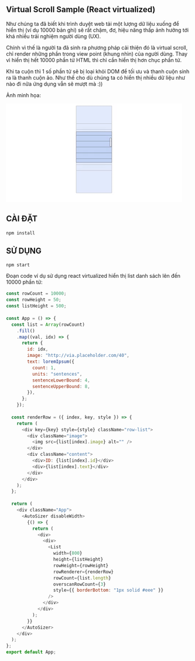 ## Virtual Scroll Sample (React virtualized)

Như chúng ta đã biết khi trình duyệt web tải một lượng dữ liệu xuống để hiển thị (ví dụ 10000 bản ghi) sẽ rất chậm, đơ, hiệu năng thấp ảnh hưởng tới khá nhiều trải nghiệm người dùng (UX). 

Chính vì thế là người ta đã sinh ra phương pháp cải thiện đó là virtual scroll, chỉ render những phần trong view point (khung nhìn) của người dùng. Thay vì hiển thị hết 10000 phần tử HTML thì chỉ cần hiển thị hơn chục phần tử. 

Khi ta cuộn thì 1 số phần tử sẽ bị loại khỏi DOM để tối ưu và thanh cuộn sinh ra là thanh cuộn ảo. Như thế cho dù chúng ta có hiển thị nhiều dữ liệu như nào đi nữa ứng dụng vẫn sẽ mượt mà :))


Ảnh minh họa:

![Virtual Scroll](./virtual-scroll.gif)

## CÀI ĐẶT

    npm install

## SỬ DỤNG

    npm start

Đoạn code ví dụ sử dụng react virtualized hiển thị list danh sách lên đến 10000 phần tử:

```javascript
const rowCount = 10000;
const rowHeight = 50;
const listHeight = 500;

const App = () => {
  const list = Array(rowCount)
    .fill()
    .map((val, idx) => {
      return {
        id: idx,
        image: "http://via.placeholder.com/40",
        text: loremIpsum({
          count: 1,
          units: "sentences",
          sentenceLowerBound: 4,
          sentenceUpperBound: 8,
        }),
      };
    });

  const renderRow = ({ index, key, style }) => {
    return (
      <div key={key} style={style} className="row-list">
        <div className="image">
          <img src={list[index].image} alt="" />
        </div>
        <div className="content">
          <div>ID: {list[index].id}</div>
          <div>{list[index].text}</div>
        </div>
      </div>
    );
  };

  return (
    <div className="App">
      <AutoSizer disableWidth>
        {() => {
          return (
            <div>
              <div>
                <List
                  width={800}
                  height={listHeight}
                  rowHeight={rowHeight}
                  rowRenderer={renderRow}
                  rowCount={list.length}
                  overscanRowCount={3}
                  style={{ borderBottom: "1px solid #eee" }}
                />
              </div>
            </div>
          );
        }}
      </AutoSizer>
    </div>
  );
};
export default App;

```
